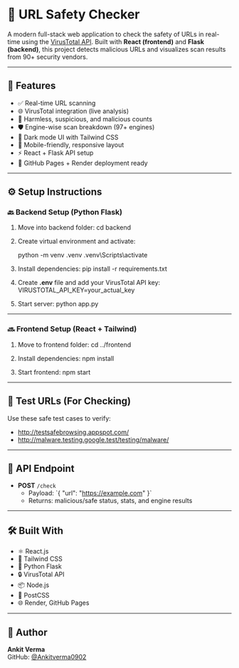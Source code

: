 # 🔐 URL Safety Checker

A modern full-stack web application to check the safety of URLs in real-time using the [VirusTotal API](https://www.virustotal.com/). Built with **React (frontend)** and **Flask (backend)**, this project detects malicious URLs and visualizes scan results from 90+ security vendors.

---

## 🧩 Features

- ✅ Real-time URL scanning
- 🌐 VirusTotal integration (live analysis)
- 🧪 Harmless, suspicious, and malicious counts
- 🛡️ Engine-wise scan breakdown (97+ engines)
- 🎨 Dark mode UI with Tailwind CSS
- 📱 Mobile-friendly, responsive layout
- ⚡ React + Flask API setup
- 🚀 GitHub Pages + Render deployment ready
---

## ⚙️ Setup Instructions

### 🔙 Backend Setup (Python Flask)

1. Move into backend folder: 
   cd backend
  
2. Create virtual environment and activate:
  
   python -m venv .venv
   .venv\Scripts\activate
   
3. Install dependencies:
   pip install -r requirements.txt
   
4. Create **.env** file and add your VirusTotal API key:
   VIRUSTOTAL_API_KEY=your_actual_key
   
5. Start server:
   python app.py
   
---

### 🔜 Frontend Setup (React + Tailwind)

1. Move to frontend folder:
   cd  ../frontend
   
2. Install dependencies:
   npm install
   
3. Start frontend:
   npm start
   

---

## 🧪 Test URLs (For Checking)

Use these safe test cases to verify:

- http://testsafebrowsing.appspot.com/
- http://malware.testing.google.test/testing/malware/

---

## 📡 API Endpoint

- **POST** `/check`
  - Payload: \`{ "url": "https://example.com" }\`
  - Returns: malicious/safe status, stats, and engine results

---

## 🛠️ Built With

- ⚛️ React.js
- 💅 Tailwind CSS
- 🐍 Python Flask
- 🔒 VirusTotal API
- 📦 Node.js
- 🧪 PostCSS
- 🌐 Render, GitHub Pages

---

## 👤 Author

**Ankit Verma**  
GitHub: [@Ankitverma0902](https://github.com/Ankitverma0902)

